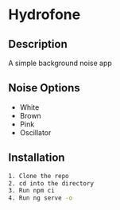 # Hydrofone

## Description
A simple background noise app

## Noise Options
- White
- Brown
- Pink
- Oscillator

## Installation
```sh
1. Clone the repo
2. cd into the directory
3. Run npm ci
4. Run ng serve -o
